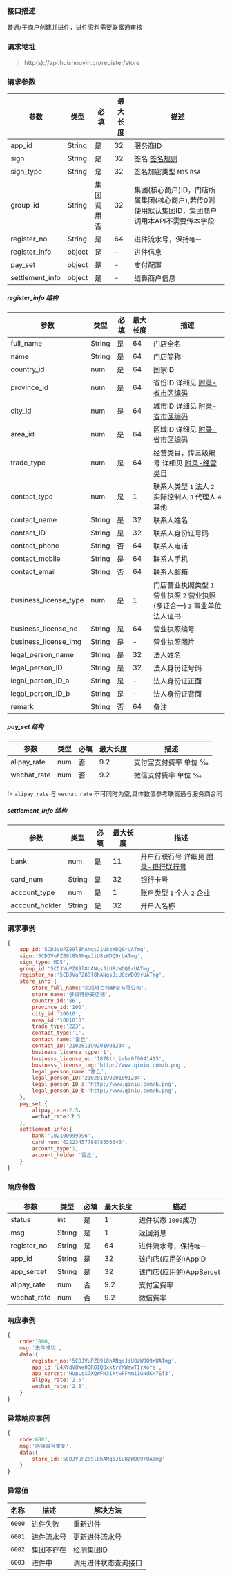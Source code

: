 ### 接口描述
普通/子商户创建并进件，进件资料需要联富通审核
### 请求地址
> http(s)://api.huishouyin.cn/register/store

### 请求参数

|参数|类型|必填|最大长度|描述|
|-----|-----|-----|-----|-----|
|app_id|String|是|32|服务商ID|
|sign|String|是|32|签名 [签名规则](/main/sign)|
|sign_type|String|是|32|签名加密类型 `MD5` `RSA`|
|group_id|String|集团调用否|32|集团(核心商户)ID，门店所属集团(核心商户),若传0则使用默认集团ID，集团商户调用本API不需要传本字段|
|register_no|String|是|64|进件流水号，保持`唯一`|
|register_info|object|是| - |进件信息|
|pay_set|object|是| - |支付配置|
|settlement_info|object|是| - |结算商户信息|

##### register_info 结构
|参数|类型|必填|最大长度|描述|
|-----|-----|-----|-----|-----|
|full_name|String|是|64|门店全名|
|name|String|是|64|门店简称|
|country_id|num|是|64|国家ID|
|province_id|num|是|64|省份ID 详细见 [附录-省市区编码](file/area)|
|city_id|num|是|64|城市ID 详细见 [附录-省市区编码](file/area)|
|area_id|num|是|64|区域ID 详细见 [附录-省市区编码](file/area)|
|trade_type|num|是|64|经营类目，传三级编号 详细见 [附录-经营类目](file/tradeType)|
|contact_type|num|是|1|联系人类型 `1` 法人 `2` 实际控制人 `3` 代理人 `4` 其他|
|contact_name|String|是|32|联系人姓名|
|contact_ID|String|是|32|联系人身份证号码|
|contact_phone|String|否|64|联系人电话|
|contact_mobile|String|是|64|联系人手机|
|contact_email|String|否|64|联系人邮箱|
|business_license_type|num|是|1|门店营业执照类型 `1` 营业执照 `2` 营业执照(多证合一) `3` 事业单位法人证书 |
|business_license_no|String|是|64|营业执照编号|
|business_license_img|String|是| - |营业执照图片|
|legal_person_name|String|是|32|法人姓名|
|legal_person_ID|String|是|32|法人身份证号码|
|legal_person_ID_a|String|是| - |法人身份证正面|
|legal_person_ID_b|String|是| - |法人身份证背面|
|remark|String|否|64|备注|
##### pay_set 结构
|参数|类型|必填|最大长度|描述|
|-----|-----|-----|-----|-----|
|alipay_rate|num|否|9.2|支付宝支付费率 单位 ‰|
|wechat_rate|num|否|9.2|微信支付费率 单位 ‰|
!> `alipay_rate` 与 `wechat_rate` 不可同时为空,具体数值参考联富通与服务商合同
##### settlement_info 结构
|参数|类型|必填|最大长度|描述|
|-----|-----|-----|-----|-----|
|bank|num|是|11|开户行联行号 详细见 [附录-银行联行号](file/brandID)|
|card_num|String|是|32|银行卡号|
|account_type|num|是|1|账户类型 `1` 个人 `2` 企业|
|account_holder|String|是|32|开户人名称|
### 请求事例
```javascript
{
    app_id:'5CDJVuPZ89l8hANqsJiU8zWDQ9rUATmg',
    sign:'5CDJVuPZ89l8hANqsJiU8zWDQ9rUATmg',
    sign_type:'MD5',
    group_id:'5CDJVuPZ89l8hANqsJiU8zWDQ9rUATmg',
    register_no:'5CDJVuPZ89l8hANqsJiU8zWDQ9rUATmg',
    store_info:{
        store_full_name:'北京够百特静安有限公司',
        store_name:'够百特静安店铺',
        country_id:'86',
        province_id:'100',
        city_id:'10010',
        area_id:'1001010',
        trade_type:'223',
        contact_type:'1',
        contact_name:'雷丘',
        contact_ID:'210281199201091234',
        business_license_type:'1',
        business_license_no:'1878thjirhs0f9041415',
        business_license_img:'http://www.qiniu.com/b.png',
        legal_person_name:'雷丘',
        legal_person_ID:'210281199201091234',
        legal_person_ID_a:'http://www.qiniu.com/b.png',
        legal_person_ID_b:'http://www.qiniu.com/b.png',
    },
    pay_set:{
        alipay_rate:2.5，
        wechat_rate：2.5
    },
    settlement_info:{
        bank:'102100099996',
        card_num:'6222345778878556646',
        account_type:1,
        account_holder:'雷丘',
    }
}
```
### 响应参数

|参数|类型|必填|最大长度|描述|
|-----|-----|-----|-----|-----|
|status|int|是|1|进件状态 `1000`成功|
|msg|String|是|1|返回消息|进件成功|
|register_no|String|是|64|进件流水号，保持`唯一`|
|app_id|String|是|32|该门店(应用的)AppID|
|app_sercet|String|是|32|该门店(应用的)AppSercet|
|alipay_rate|num|否|9.2|支付宝费率|
|wechat_rate|num|否|9.2|微信费率|
### 响应事例
```javascript
{
    code:1000,
    msg:'进件成功',
    data:{
        register_no:'5CDJVuPZ89l8hANqsJiU8zWDQ9rUATmg',
        app_id:'L4XYdVQWe0DROIQBxxtrYKWawTIrXofe',
        app_sercet:'HUpLsX7XQWFH3iktwFFMmi1GNdKH7Ef3',
        alipay_rate:'2.5',
        wechat_rate:'2.5',
    }
}
```
### 异常响应事例
```javascript
{
    code:6001,
    msg:'店铺编号重复',
    data:{
        store_id:'5CDJVuPZ89l8hANqsJiU8zWDQ9rUATmg'
    }
}
```
### 异常值
|名称|描述|解决方法|
|-----|-----|-----|
|`6000`|进件失败|重新进件|
|`6001`|进件流水号|更新进件流水号|
|`6002`|集团不存在|检测集团ID|
|`6003`|进件中|调用进件状态查询接口|
